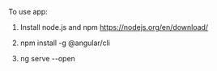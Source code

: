 To use app: 

1. Install node.js and npm https://nodejs.org/en/download/

2. npm install -g @angular/cli

3. ng serve --open
